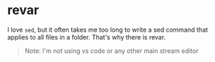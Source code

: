 # revar

I love `sed`, but it often takes me too long to write a sed command that applies to all files in a folder. That's why there is revar.

> Note: I'm not using vs code or any other main stream editor

